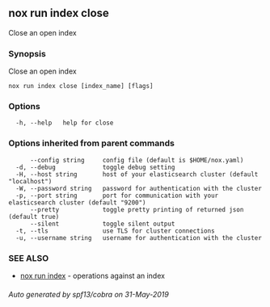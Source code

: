 ## nox run index close

Close an open index

### Synopsis

Close an open index

```
nox run index close [index_name] [flags]
```

### Options

```
  -h, --help   help for close
```

### Options inherited from parent commands

```
      --config string     config file (default is $HOME/nox.yaml)
  -d, --debug             toggle debug setting
  -H, --host string       host of your elasticsearch cluster (default "localhost")
  -W, --password string   password for authentication with the cluster
  -p, --port string       port for communication with your elasticsearch cluster (default "9200")
      --pretty            toggle pretty printing of returned json (default true)
      --silent            toggle silent output
  -t, --tls               use TLS for cluster connections
  -u, --username string   username for authentication with the cluster
```

### SEE ALSO

* [nox run index](nox_run_index.md)	 - operations against an index

###### Auto generated by spf13/cobra on 31-May-2019
